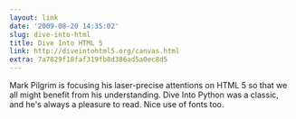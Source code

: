 ```yaml
---
layout: link
date: '2009-08-20 14:35:02'
slug: dive-into-html
title: Dive Into HTML 5
link: http://diveintohtml5.org/canvas.html
extra: 7a7829f18faf319fb8d386ad5a0ec8d5
---
```


Mark Pilgrim is focusing his laser-precise attentions on HTML 5 so that we all might benefit from his understanding. Dive Into Python was a classic, and he's always a pleasure to read. Nice use of fonts too.